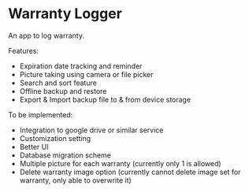 # Warranty Logger
An app to log warranty.

Features:
- Expiration date tracking and reminder
- Picture taking using camera or file picker
- Search and sort feature
- Offline backup and restore
- Export & Import backup file to & from device storage

To be implemented:
- Integration to google drive or similar service
- Customization setting
- Better UI
- Database migration scheme
- Multiple picture for each warranty (currently only 1 is allowed)
- Delete warranty image option (currently cannot delete image set for warranty, only able to overwrite it)
